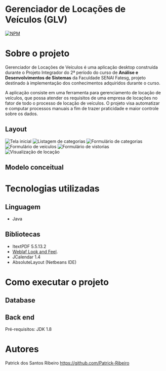 # Gerenciador de Locações de Veículos (GLV) 
[![NPM](https://img.shields.io/npm/l/react)](https://github.com/SENAI-ads-group/locacao-de-veiculos/blob/master/LICENSE) 

# Sobre o projeto
Gerenciador de Locações de Veículos é uma aplicação desktop construída durante o Projeto Integrador do 2ª período do curso de **Análise e Desenvolvimentos de Sistemas** da Faculdade SENAI Fatesg, projeto destinado à implementação dos conhecimentos adquiridos durante o curso.

A aplicação consiste em uma ferramenta para gerenciamento de locação de veículos, que possa atender os requisitos de uma empresa de locações no fator de todo o processo de locação de veículos. O projeto visa automatizar e computar processos manuais a fim de trazer praticidade e maior controle sobre os dados. 

## Layout
 
 ![Tela inicial](https://github.com/SENAI-ads-group/gerenciador-de-locacoes-de-veiculos/blob/master/imagens/Layout-GLV-01.JPG)
 ![Listagem de categorias](https://github.com/SENAI-ads-group/gerenciador-de-locacoes-de-veiculos/blob/master/imagens/Layout-GLV-02.JPG)
 ![Formulário de categorias](https://github.com/SENAI-ads-group/gerenciador-de-locacoes-de-veiculos/blob/master/imagens/Layout-GLV-03.JPG)
 ![Formulário de veículos](https://github.com/SENAI-ads-group/gerenciador-de-locacoes-de-veiculos/blob/master/imagens/Layout-GLV-04.JPG)
 ![Formulário de vistorias](https://github.com/SENAI-ads-group/gerenciador-de-locacoes-de-veiculos/blob/master/imagens/Layout-GLV-05.JPG)
 ![Visualização de locação](https://github.com/SENAI-ads-group/gerenciador-de-locacoes-de-veiculos/blob/master/imagens/Layout-GLV-06.JPG)

## Modelo conceitual

# Tecnologias utilizadas

## Linguagem
- Java
## Bibliotecas
- ItextPDF 5.5.13.2
- [Weblaf Look and Feel](https://github.com/mgarin/weblaf "Repositório da biblioteca").
- JCalendar 1.4
- AbsoluteLayout (Netbeans IDE)

# Como executar o projeto

## Database

## Back end
Pré-requisitos: JDK 1.8

# Autores

Patrick dos Santos Ribeiro
https://github.com/Patrick-Ribeiro

